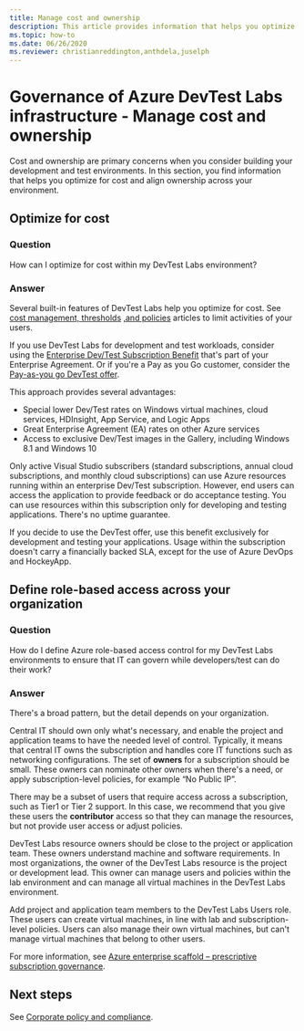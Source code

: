 ```yaml
---
title: Manage cost and ownership
description: This article provides information that helps you optimize for cost and align ownership across your environment.
ms.topic: how-to
ms.date: 06/26/2020
ms.reviewer: christianreddington,anthdela,juselph
---
```


# Governance of Azure DevTest Labs infrastructure - Manage cost and ownership
Cost and ownership are primary concerns when you consider building your development and test environments. In this section, you find information that helps you optimize for cost and align ownership across your environment.

## Optimize for cost

### Question
How can I optimize for cost within my DevTest Labs environment?

### Answer
Several built-in features of DevTest Labs help you optimize for cost. See [cost management, thresholds](devtest-lab-configure-cost-management.md) [,and policies](devtest-lab-set-lab-policy.md) articles to limit activities of your users. 

If you use DevTest Labs for development and test workloads, consider using the [Enterprise Dev/Test Subscription Benefit](https://azure.microsoft.com/offers/ms-azr-0148p/) that's part of your Enterprise Agreement. Or if you're a Pay as you Go customer, consider the [Pay-as-you go DevTest offer](https://azure.microsoft.com/offers/ms-azr-0023p/).

This approach provides several advantages:

- Special lower Dev/Test rates on Windows virtual machines, cloud services, HDInsight, App Service, and Logic Apps
- Great Enterprise Agreement (EA) rates on other Azure services
- Access to exclusive Dev/Test images in the Gallery, including Windows 8.1 and Windows 10
 
Only active Visual Studio subscribers (standard subscriptions, annual cloud subscriptions, and monthly cloud subscriptions) can use Azure resources running within an enterprise Dev/Test subscription. However, end users can access the application to provide feedback or do acceptance testing. You can use resources within this subscription only for developing and testing applications. There's no uptime guarantee.

If you decide to use the DevTest offer, use this benefit exclusively for development and testing your applications. Usage within the subscription doesn't carry a financially backed SLA, except for the use of Azure DevOps and HockeyApp.

## Define role-based access across your organization
### Question
How do I define Azure role-based access control for my DevTest Labs environments to ensure that IT can govern while developers/test can do their work? 

### Answer
There's a broad pattern, but the detail depends on your organization.

Central IT should own only what's necessary, and enable the project and application teams to have the needed level of control. Typically, it means that central IT owns the subscription and handles core IT functions such as networking configurations. The set of **owners** for a subscription should be small. These owners can nominate other owners when there's a need, or apply subscription-level policies, for example “No Public IP”.

There may be a subset of users that require access across a subscription, such as Tier1 or Tier 2 support. In this case, we recommend that you give these users the **contributor** access so that they can manage the resources, but not provide user access or adjust policies.

DevTest Labs resource owners should be close to the project or application team. These owners understand machine and software requirements. In most organizations, the owner of the DevTest Labs resource is the project or development lead. This owner can manage users and policies within the lab environment and can manage all virtual machines in the DevTest Labs environment.

Add project and application team members to the DevTest Labs Users role. These users can create virtual machines, in line with lab and subscription-level policies. Users can also manage their own virtual machines, but can't manage virtual machines that belong to other users.

For more information, see [Azure enterprise scaffold – prescriptive subscription governance](/azure/architecture/cloud-adoption/appendix/azure-scaffold).


## Next steps
See [Corporate policy and compliance](devtest-lab-guidance-governance-policy-compliance.md).

